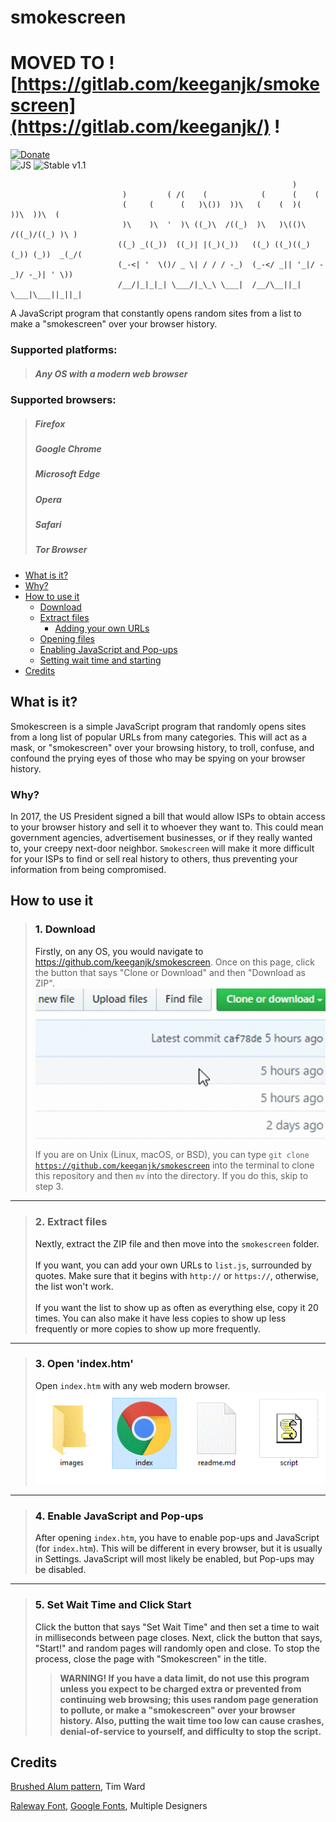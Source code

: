 # smokescreen
# MOVED TO ![https://gitlab.com/keeganjk/smokescreen](https://gitlab.com/keeganjk/) !
[![Donate](https://img.shields.io/badge/donate-%24-green.svg)](https://keeganjk.github.io/donate/) <br />
![JS](https://img.shields.io/badge/javascript--yellow.svg) ![Stable v1.1](https://img.shields.io/badge/stable-v1.1-orange.svg) <br />

~~~                                      
                                                               )                                       
                         )         ( /(    (            (      (    (         
                         (     (      (   )\())  ))\   (    (  )(    ))\  ))\  (                             
                         )\    )\  '  )\ ((_)\  /((_)  )\   )\(()\  /((_)/((_) )\ )  
                        ((_) _((_))  ((_)| |(_)(_))   ((_) ((_)((_)(_)) (_))  _(_/(  
                        (_-<| '  \()/ _ \| / / / -_)  (_-</ _|| '_|/ -_)/ -_)| ' \)) 
                        /__/|_|_|_| \___/|_\_\ \___|  /__/\__||_|  \___|\___||_||_|  
~~~

A JavaScript program that constantly opens random sites from a list to make a "smokescreen" over your browser history.

### Supported platforms:
> <h5>Any OS with a modern web browser</h5>
### Supported browsers:
> <h5>Firefox</h5>
> <h5>Google Chrome</h5>
> <h5>Microsoft Edge</h5>
> <h5>Opera</h5>
> <h5>Safari</h5>
> <h5>Tor Browser</h5>

- [What is it?](#what-is-it)
- [Why?](#why)
- [How to use it](#how-to-use-it)
  - [Download](#dl)
  - [Extract files](#extract)
    - [Adding your own URLs](#add-own-urls)
  - [Opening files](#open-index)
  - [Enabling JavaScript and Pop-ups](#enable-js-popups)
  - [Setting wait time and starting](#set-wait)
 - [Credits](#credits)

## What is it? <a id="what-is-it">
Smokescreen is a simple JavaScript program that randomly opens sites from a long list of popular URLs from many categories. This will act as a mask, or "smokescreen" over your browsing history, to troll, confuse, and confound the prying eyes of those who may be spying on your browser history.
### Why? <a id="why">
In 2017, the US President signed a bill that would allow ISPs to obtain access to your browser history and sell it to whoever they want to. This could mean government agencies, advertisement businesses, or if they really wanted to, your creepy next-door neighbor. `Smokescreen` will make it more difficult for your ISPs to find or sell real history to others, thus preventing your information from being compromised.
## How to use it <a id="how-to-use-it">
> ### 1. Download <a id="dl">
> Firstly, on any OS, you would navigate to https://github.com/keeganjk/smokescreen. Once on this page, click the button that says "Clone or Download" and then "Download as ZIP".
> <br />
> ![Clone or Download](https://github.com/keeganjk/smokescreen/blob/master/images/download.gif?raw=true "")
> <br />
> If you are on Unix (Linux, macOS, or BSD), you can type <code>git clone https://github.com/keeganjk/smokescreen</code> into the terminal to 
> clone this repository and then <code>mv</code> into the directory. If you do this, skip to step 3.

<hr>

> ### 2. Extract files <a id="extract">
> Nextly, extract the ZIP file and then move into the <code>smokescreen</code> folder. <br/><br/>
> <a id="add-own-urls"> 
>If you want, you can add your own URLs to `list.js`, surrounded by quotes. Make sure that it begins with `http://` or `https://`, otherwise, the list won't work. <br/><br/>
> If you want the list to show up as often as everything else, copy it 20 times.
> You can also make it have less copies to show up less frequently or more copies to show up more frequently.

<hr>

> ### 3. Open 'index.htm' <a id="open-index">
> Open <code>index.htm</code> with any web modern browser.
> ![Clicking on index.htm](https://github.com/keeganjk/smokescreen/blob/master/images/index.GIF?raw=true "")

<hr>

> ### 4. Enable JavaScript and Pop-ups <a id="enable-js-popups">
> After opening <code>index.htm</code>, you have to enable pop-ups and JavaScript (for <code>index.htm</code>).
> This will be different in every browser, but it is usually in Settings.
> JavaScript will most likely be enabled, but Pop-ups may be disabled.

<hr>

> ### 5. Set Wait Time and Click Start <a id="set-wait">
> Click the button that says "Set Wait Time" and then set a time to wait in milliseconds between page closes.
> Next, click the button that says, "Start!" and random pages will randomly open and close.
> To stop the process, close the page with "Smokescreen" in the title.
> > <b>WARNING! If you have a data limit, do not use this program unless you expect to be charged extra or prevented from continuing web browsing; this uses random page generation to pollute, or make a "smokescreen" over your browser history. Also, putting the wait time too low can cause crashes, denial-of-service to yourself, and difficulty to stop the script.</b>

## Credits <a id="credits">
[Brushed Alum pattern](https://www.toptal.com/designers/subtlepatterns/brushed-alum/ "Brushed Alum Pattern"), Tim Ward

[Raleway Font](https://fonts.google.com/specimen/Raleway "Raleway Font"), [Google Fonts](https://fonts.google.com "Google Fonts"), Multiple Designers
